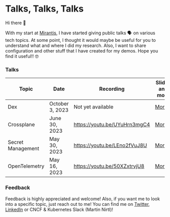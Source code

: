 # Talks, Talks, Talks

Hi there 👋

With my start at [Mirantis](https://www.mirantis.com/), I have started giving public talks 🗣️ on various tech topics. At some point, I thought it would maybe be useful for you to understand what and where  I did my research. Also, I want to share configuration and other stuff that I have created for my demos. Hope you find it useful!! 🤓

### Talks

| Topic | Date | Recording | Slides and more |
| ----------- | ----------- | ----------- | ----------- |
| Dex | October 3, 2023 | Not yet available | [More...](mirantis/labs/20231003_dex/) |
| Crossplane | June 30, 2023 | https://youtu.be/UYuHrn3mgC4 | [More...](mirantis/labs/20230627_crossplane/) |
| Secret Management | May 30, 2023 | https://youtu.be/LEno2fVuJ8U | [More...](mirantis/labs/20230530_secret-management/) |
| OpenTelemetry | May 16, 2023 | https://youtu.be/50XZxtrvjU8 | [More...](mirantis/labs/20230516_open-telemetry/) |

### Feedback

Feedback is highly appreciated and welcome! Also, if you want me to look into a specific topic, just reach out to me!
You can find me on [Twitter](https://twitter.com/martinnirtl), [LinkedIn](https://www.linkedin.com/in/martinnirtl/) or CNCF & Kubernetes Slack (Martin Nirtl)!